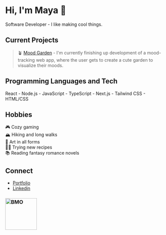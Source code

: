 # Hi, I'm Maya 👋
Software Developer - I like making cool things.

## Current Projects
> 🪴 [Mood Garden](https://github.com/mayasarena/mood-garden) - I'm currently finishing up development of a mood-tracking web app, where the user gets to create a cute garden to visualize their moods.

## Programming Languages and Tech
React - Node.js - JavaScript - TypeScript - Next.js - Tailwind CSS - HTML/CSS

## Hobbies
🎮 Cozy gaming <br />
🏔️ Hiking and long walks <br />
🎨 Art in all forms <br />
👨‍🍳 Trying new recipes <br />
📚 Reading fantasy romance novels

## Connect
- [Portfolio](https://mayasarena.dev) <br />
- [Linkedin](https://www.linkedin.com/in/mayasmurad/) <br/>

### <img src="https://media.giphy.com/media/v1.Y2lkPTc5MGI3NjExdG4wZnlvbG1sMXE2YjdvdTB4cTcxYTZ0bHhvZ3VjcGl4b2tueGUyNCZlcD12MV9pbnRlcm5hbF9naWZfYnlfaWQmY3Q9cw/ll6EmgFFqjOR4FIck2/giphy.gif" alt="BMO" width="100" height="100">

